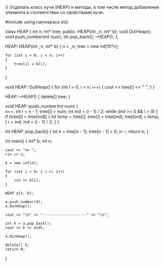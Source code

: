 // 
//сделать класс кучи (HEAP) и методы, в том числе метод добавления элемента в соответствии со свойствами кучи.

#include <iostream>
using namespace std;

class HEAP
{
    int n;
    int* tree;
public:
    HEAP(int _n, int* b);
    void OutHeap();
    void push_number(int num);
    int pop_back();
    ~HEAP();
};

HEAP::HEAP(int _n, int* b)
{
    n = _n;
    tree = new int[10*n];

    for (int i = 0; i < n; i++)
    {
        tree[i] = b[i];
    }
}

void HEAP::OutHeap()
{
    for (int i = 0; i < n; i++)
    {
        cout << tree[i] << " ";
    }
}

HEAP::~HEAP()
{
    delete[] tree;
}

void HEAP::push_number(int num)
{   
    n++;
    int i = n - 1;
    tree[i] = num;
    int ind = (i - 1) / 2;
    while (ind >= 0 && i > 0)
    {
        if (tree[i] < tree[ind])
        {
            int temp = tree[i];
            tree[i] = tree[ind];
            tree[ind] = temp;
        }
        i = ind;
        ind = (i - 1) / 2;
    }
}

int HEAP::pop_back()
{
    int k = tree[n - 1];
    tree[n - 1] = 0;
    n--;
    return k;
}

int main()
{
    int* b;
    int n;

    cout << "n= ";
    cin >> n;

    b = new int[n];

    for (int i = 0; i < n; i++)
    {
        cin >> b[i];
    }

    HEAP a(n, b);

    a.push_number(4);
    a.OutHeap();

    cout << "\n" << "--------------------" << "\n";

    int k = a.pop_back();
    cout << k << endl;

    a.OutHeap();

    delete[] b;
    return 0;
}



